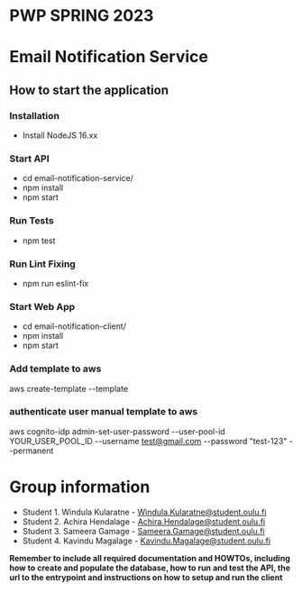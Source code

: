 # PWP SPRING 2023
# Email Notification Service

## How to start the application

### Installation
* Install NodeJS 16.xx

### Start API
* cd email-notification-service/
* npm install
* npm start
### Run Tests
* npm test

### Run Lint Fixing
* npm run eslint-fix
### Start Web App
* cd email-notification-client/
* npm install
* npm start

### Add template to aws
aws create-template --template <value>
### authenticate user manual template to aws
aws cognito-idp admin-set-user-password --user-pool-id YOUR_USER_POOL_ID --username test@gmail.com --password "test-123" --permanent



# Group information
* Student 1. Windula Kularatne - Windula.Kularatne@student.oulu.fi
* Student 2. Achira Hendalage - Achira.Hendalage@student.oulu.fi
* Student 3. Sameera Gamage - Sameera.Gamage@student.oulu.fi
* Student 4. Kavindu Magalage - Kavindu.Magalage@student.oulu.fi

__Remember to include all required documentation and HOWTOs, including how to create and populate the database, how to run and test the API, the url to the entrypoint and instructions on how to setup and run the client__


